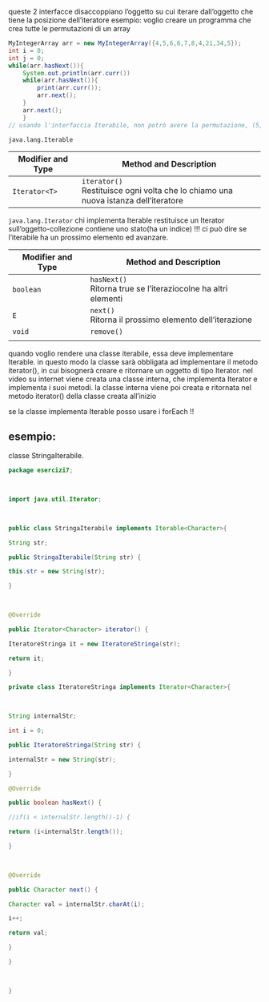 queste 2 interfacce disaccoppiano l’oggetto su cui iterare dall’oggetto che tiene la posizione dell’iteratore
esempio: voglio creare un programma che crea tutte le permutazioni di un array
```java
MyIntegerArray arr = new MyIntegerArray({4,5,6,6,7,8,4,21,34,5});
int i = 0;
int j = 0;
while(arr.hasNext()){
	System.out.println(arr.curr())
	while(arr.hasNext()){
		print(arr.curr());
		arr.next();
	}
	arr.next();
	}
// usando l'interfaccia Iterabile, non potrò avere la permutazione, (5,4)
```

`java.lang.Iterable`

| Modifier and Type | Method and Description                                                                |
| ----------------- | ------------------------------------------------------------------------------------- |
| `Iterator<T>`     | `iterator()`<br>Restituisce ogni volta che lo chiamo una nuova istanza dell’iteratore |

`java.lang.Iterator`
chi implementa Iterable restituisce un Iterator sull’oggetto-collezione
contiene uno stato(ha un indice) !!! ci può dire se l’iterabile ha un prossimo elemento ed avanzare.

| Modifier and Type | Method and Description                                           |
| ----------------- | ---------------------------------------------------------------- |
| `boolean`         | `hasNext()`<br>Ritorna true se l’iteraziocolne ha altri elementi |
| `E`               | `next()`<br>Ritorna il prossimo elemento dell’iterazione         |
| `void`            | `remove()`<br>                                                   |
|                   |                                                                  |

quando voglio rendere una classe iterabile, essa deve implementare Iterable. in questo modo la classe sarà obbligata ad implementare il metodo iterator(), in cui bisognerà creare e ritornare un oggetto di tipo Iterator. 
nel video su internet viene creata una classe interna, che implementa Iterator e implementa i suoi metodi. la classe interna viene poi creata e ritornata nel metodo iterator() della classe creata all’inizio

se la classe implementa Iterable posso usare i forEach !!

## esempio:
classe StringaIterabile.

```java
package esercizi7;

  

import java.util.Iterator;

  

public class StringaIterabile implements Iterable<Character>{

String str;

public StringaIterabile(String str) {

this.str = new String(str);

}

  

@Override

public Iterator<Character> iterator() {

IteratoreStringa it = new IteratoreStringa(str);

return it;

}

private class IteratoreStringa implements Iterator<Character>{

  

String internalStr;

int i = 0;

public IteratoreStringa(String str) {

internalStr = new String(str);

}

@Override

public boolean hasNext() {

//if(i < internalStr.length()-1) {

return (i<internalStr.length());

}

  

@Override

public Character next() {

Character val = internalStr.charAt(i);

i++;

return val;

}

}

  

}
```